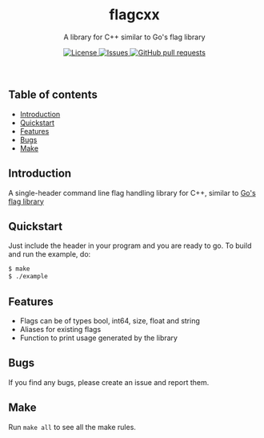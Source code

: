 <p align="center">
	<h1 align="center">flagcxx</h2>
	<p align="center">A library for C++ similar to Go's flag library</p>
</p>
<p align="center">
	<a href="./LICENSE">
		<img alt="License" src="https://img.shields.io/badge/license-GPL-blue?color=7aca00"/>
	</a>
	<a href="https://github.com/LordOfTrident/flagcxx/issues">
		<img alt="Issues" src="https://img.shields.io/github/issues/LordOfTrident/flagcxx?color=0088ff"/>
	</a>
	<a href="https://github.com/LordOfTrident/flagcxx/pulls">
		<img alt="GitHub pull requests" src="https://img.shields.io/github/issues-pr/LordOfTrident/flagcxx?color=0088ff"/>
	</a>
	<br><br><br>
</p>

## Table of contents
* [Introduction](#introduction)
* [Quickstart](#quickstart)
* [Features](#features)
* [Bugs](#bugs)
* [Make](#make)

## Introduction
A single-header command line flag handling library for C++,
similar to [Go's flag library](https://pkg.go.dev/flag)

## Quickstart
Just include the header in your program and you are ready to go.
To build and run the example, do:
```sh
$ make
$ ./example
```

## Features
- Flags can be of types bool, int64, size, float and string
- Aliases for existing flags
- Function to print usage generated by the library

## Bugs
If you find any bugs, please create an issue and report them.

## Make
Run `make all` to see all the make rules.
